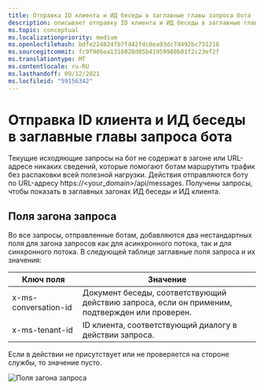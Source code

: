 ```yaml
---
title: Отправка ID клиента и ИД беседы в заглавные главы запроса бота
description: описывает отправку ID клиента и ИД беседы в заглавные главы запроса бота.
ms.topic: conceptual
ms.localizationpriority: medium
ms.openlocfilehash: bdfe224824fb7fd42fdc8ea93dc7d492bc731218
ms.sourcegitcommit: fc9f906ea1316028d85b41959980b81f2c23ef2f
ms.translationtype: MT
ms.contentlocale: ru-RU
ms.lasthandoff: 09/12/2021
ms.locfileid: "59156342"
---
```

# <a name="send-tenant-id-and-conversation-id-to-the-request-headers-of-the-bot"></a>Отправка ID клиента и ИД беседы в заглавные главы запроса бота

Текущие исходяющие запросы на бот не содержат в загоне или URL-адресе никаких сведений, которые помогают ботам маршрутить трафик без распаковки всей полезной нагрузки. Действия отправляются боту по URL-адресу https://<your_domain>/api/messages. Получены запросы, чтобы показать в заглавных загонах ИД беседы и ИД клиента.

## <a name="request-header-fields"></a>Поля загона запроса

Во все запросы, отправленные ботам, добавляются два нестандартных поля для загона запросов как для асинхронного потока, так и для синхронного потока. В следующей таблице заглавные поля запроса и их значения:

| Ключ поля | Значение |
|----------------|-----------------|
| x-ms-conversation-id | Документ беседы, соответствующий действию запроса, если он применим, подтвержден или проверен. |
| x-ms-tenant-id | ID клиента, соответствующий диалогу в действии запроса. |

Если в действии не присутствует или не проверяется на стороне службы, то значение пусто.

![Поля загона запроса](~/assets/images/bots/requestheaderfields.png)
